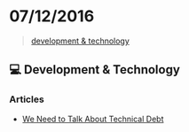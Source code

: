 # 07/12/2016

> [development & technology](#development--technology)


## :computer: Development & Technology

### Articles
- [We Need to Talk About Technical Debt](https://24ways.org/2016/we-need-to-talk-about-technical-debt/)